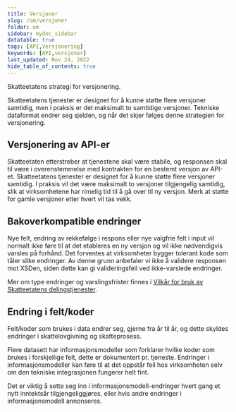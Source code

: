 ```yaml
---
title: Versjoner
slug: /om/versjoner
folder: om
sidebar: mydoc_sidebar
datatable: true
tags: [API,Versjonering]
keywords: [API,versjoner]
last_updated: Nov 24, 2022
hide_table_of_contents: true
---
```

<Summary>Skatteetatens strategi for versjonering.</Summary>

Skatteetatens tjenester er designet for å kunne støtte flere versjoner samtidig, men i praksis er det maksimalt to samtidige versjoner.
Tekniske dataformat endrer seg sjelden, og når det skjer følges denne strategien for versjonering. 

## Versjonering av API-er
Skatteetaten etterstreber at tjenestene skal være stabile, og responsen skal til være i overenstemmelse med kontrakten for en bestemt versjon av API-et. Skatteetatens tjenester er designet for å kunne støtte flere versjoner samtidig. I praksis vil det være maksimalt to versjoner tilgjengelig samtidig, slik at virksomhetene har rimelig tid til å gå over til ny versjon. Merk at støtte for gamle versjoner etter hvert vil tas vekk.

## Bakoverkompatible endringer
Nye felt, endring av rekkefølge i respons eller nye valgfrie felt i input vil normalt ikke føre til at det etableres en ny versjon og vil ikke nødvendigvis varsles på forhånd. Det forventes at virksomheter bygger tolerant kode som tåler slike endringer. Av denne grunn anbefaler vi ikke å validere responsen mot XSDen, siden dette kan gi valideringsfeil ved ikke-varslede endringer.

Mer om type endringer og varslingsfrister finnes i [Vilkår for bruk av Skatteetatens delingstjenester](https://www.skatteetaten.no/deling/tilgang/delingstjenester/bruksvilkar-for-delingstjenester/).

## Endring i felt/koder

Felt/koder som brukes i data endrer seg, gjerne fra år til år, og dette skyldes endringer i skattelovgivning og skatteprosess. 

Flere datasett har informasjonsmodeller som forklarer hvilke koder som brukes i forskjellige felt, dette er dokumentert pr. tjeneste. Endringer i informasjonsmodeller kan føre til at det oppstår feil hos virksomheten selv om den tekniske integrasjonen fungerer helt fint. 

Det er viktig å sette seg inn i informasjonsmodell-endringer hvert gang et nytt inntektsår tilgjengeliggjøres, eller hvis andre endringer i informasjonsmodell annonseres.
